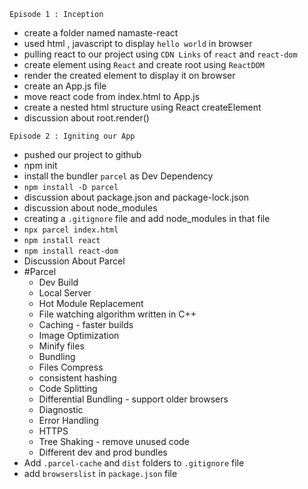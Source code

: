 `Episode 1 : Inception`
- create a folder named namaste-react
- used html , javascript to display `hello world` in browser
- pulling react to our project using `CDN Links` of `react` and `react-dom`
- create element using `React` and create root using `ReactDOM` 
- render the created element to display it on browser
- create an App.js file
- move react code from index.html to App.js
- create a nested html structure using React createElement
- discussion about root.render()

`Episode 2 : Igniting our App`
- pushed our project to github
- npm init
- install the bundler `parcel` as Dev Dependency
- `npm install -D parcel`
- discussion about package.json and package-lock.json
- discussion about node_modules
- creating a `.gitignore` file and add node_modules in that file
- `npx parcel index.html`
- `npm install react`
- `npm install react-dom`
- Discussion About Parcel
- #Parcel
  - Dev Build
  - Local Server
  - Hot Module Replacement
  - File watching algorithm written in C++
  - Caching - faster builds
  - Image Optimization
  - Minify files
  - Bundling
  - Files Compress
  - consistent hashing
  - Code Splitting
  - Differential Bundling - support older browsers
  - Diagnostic
  - Error Handling
  - HTTPS
  - Tree Shaking - remove unused code
  - Different dev and prod bundles
- Add `.parcel-cache` and `dist` folders to `.gitignore` file
- add `browserslist` in `package.json` file
